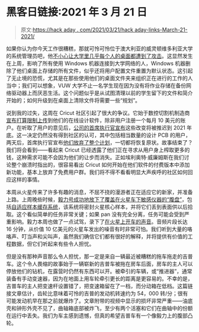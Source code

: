 # 黑客日链接:2021 年 3 月 21 日

> 原文:[https://hack aday . com/2021/03/21/hack aday-links-March-21-2021/](https://hackaday.com/2021/03/21/hackaday-links-march-21-2021/)

如果你认为你今天工作很糟糕，那就可怜可怜位于澳大利亚的威灵顿维多利亚大学的系统管理员吧，他[不小心让大学里几乎每个人的桌面都遭到了攻击](https://arstechnica.com/gadgets/2021/03/university-of-wellington-accidentally-deletes-files-on-all-desktop-pcs/)。这显然发生在上周，影响了所有使用 Windows 机器连接到大学网络的人，Windows 机器删除了他们桌面上存储的所有文件，似乎还将用户配置文件重置为默认状态。这引起了无止境的恐慌，尤其是在那些使用他们的桌面文件夹来组织正在进行的工作的人当中；我们可以想象，VUW 大学不止一名学生现在因为没有将作业存储在备份网络驱动器上而厌恶生活。这个问题似乎是从试图清理以前的学生留下的文件和简介开始的；如何升级到在桌面上清除文件将需要一些“规划”。

说到我的过失，这周在 Cricut 社区引起了很大的争议。它始于数控切割机制造商[宣布打算限制上传](https://hackaday.com/2021/03/15/cricut-decides-to-charge-rent-for-people-to-use-the-cutting-machines-they-already-own/)到他们的在线设计软件，除非用户注册一个每月 10 美元的账户。在听取了用户的意见后，[公司的首席执行官宣布](https://inspiration.cricut.com/a-letter-to-the-cricut-community-from-ashish-arora-cricut-ceo/)这些改变将被推迟到 2021 年底。这一决定仍然没有得到社区的认可，其中包括相当数量的设计 PCB 的用户，两天后，首席执行官宣布[他们放弃了整个计划](https://inspiration.cricut.com/dear-cricut-community-from-ashish-arora-ceo/)，一切都将恢复原状。故事结束了？我们将会看到——看起来 Cricut 已经透露了他们正在寻求从用户身上榨取更多的钱，这种需求可能不会因为他们的让步而消失。正如埃利奥特·威廉姆斯在我们讨论整个崩溃时指出的，很容易看出 Cricut 如何开始在他们软件的付费版本中添加新功能，基本上放弃了免费用户群。我们将不得不看看明显大声疾呼的社区如何回应这样的事情。

本周从火星传来了许多有趣的消息，不屈不挠的漫游者正在适应它的新家，并准备上路。上周晚些时候，[毅力号成功地放下了覆盖在火星车下敏感仪器的“腹盘”](https://www.msn.com/en-us/news/technology/perseverance-rovers-belly-hits-the-floor-on-mars-exposing-its-rock-sampling-heart-videos/ar-BB1eGqe2)，包括[自适应样本缓存系统](https://hackaday.com/2020/07/30/geocaching-on-mars-how-perseverance-will-seal-martian-samples-with-a-return-to-earth-in-mind/)，该系统将密封火星核心样本，并将它们丢到表面供以后拾取。这个看似简单的任务非常关键；如果 pan 没有完全分离，任务可能会受到严重影响。毅力本周也做了一点试驾，录下了[在火星上开车的声音](https://www.youtube.com/watch?v=BrqhDg3pLqs)。音频片段长达 16 分钟，从价值 10 亿美元的火星车发出的噪音有时非常可怕。我们听到大量的咯咯声、叮当声和尖叫声，虽然我们确信它们都有很好的解释，并将提供有价值的工程数据，但它们听起来有些令人担忧。

但是没有那种声音那么令人担忧，那一定是来自一辆最近被糟糕的拖车拖走的吉普车。这个令人畏缩的故事始于一辆崭新的吉普车被拖在房车后面，房车的主人可以停放他们的钻机，在露营时仍然有东西可以开。被牵引的车辆，或“推进器”，通常装备有手动变速器，因为在地面上用车轮牵引更长的距离是更容易的。不幸的是，吉普车的主人把变速杆设置错了，把变速箱留在了一档，而分动箱在低档。这篇链接文章估计，齿轮比意味着可怜的吉普的发动机转速约为 54，000 转/分；很有可能发动机早在那之前就爆炸了。文章附带的视频中显示的损坏非常严重——油底壳和钟形外壳不见了，曲轴箱底部被炸飞，至少有两个活塞和它们在曲轴中的份额在运行中丢失。我们为车主感到遗憾，但真的希望吉普车有一个像毅力上的腹部凸轮。